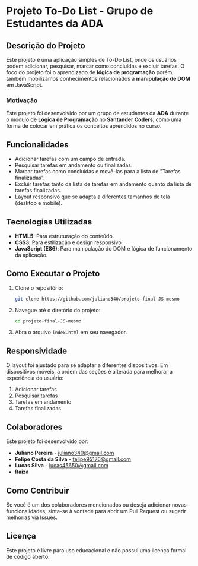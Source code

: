 
# Projeto To-Do List - Grupo de Estudantes da ADA

## Descrição do Projeto

Este projeto é uma aplicação simples de To-Do List, onde os usuários podem adicionar, pesquisar, marcar como concluídas e excluir tarefas. O foco do projeto foi o aprendizado de **lógica de programação** porém, também mobilizamos conhecimentos relacionados à **manipulação de DOM** em JavaScript.

### Motivação

Este projeto foi desenvolvido por um grupo de estudantes da **ADA** durante o módulo de **Lógica de Programação** no **Santander Coders**, como uma forma de colocar em prática os conceitos aprendidos no curso.

## Funcionalidades

- Adicionar tarefas com um campo de entrada.
- Pesquisar tarefas em andamento ou finalizadas.
- Marcar tarefas como concluídas e movê-las para a lista de "Tarefas finalizadas".
- Excluir tarefas tanto da lista de tarefas em andamento quanto da lista de tarefas finalizadas.
- Layout responsivo que se adapta a diferentes tamanhos de tela (desktop e mobile).

## Tecnologias Utilizadas

- **HTML5**: Para estruturação do conteúdo.
- **CSS3**: Para estilização e design responsivo.
- **JavaScript (ES6)**: Para manipulação do DOM e lógica de funcionamento da aplicação.

## Como Executar o Projeto

1. Clone o repositório:
   ```bash
   git clone https://github.com/juliano340/projeto-final-JS-mesmo
   ```
2. Navegue até o diretório do projeto:
   ```bash
   cd projeto-final-JS-mesmo
   ```
3. Abra o arquivo `index.html` em seu navegador.

## Responsividade

O layout foi ajustado para se adaptar a diferentes dispositivos. Em dispositivos móveis, a ordem das seções é alterada para melhorar a experiência do usuário:

1. Adicionar tarefas
2. Pesquisar tarefas
3. Tarefas em andamento
4. Tarefas finalizadas

## Colaboradores

Este projeto foi desenvolvido por:

- **Juliano Pereira** - [juliano340@gmail.com](mailto:juliano340@gmail.com)
- **Felipe Costa da Silva** - [felipe95176@gmail.com](mailto:felipe95176@gmail.com)
- **Lucas Silva** - [lucas45650@gmail.com](mailto:lucas45650@gmail.com)
- **Raiza**

## Como Contribuir

Se você é um dos colaboradores mencionados ou deseja adicionar novas funcionalidades, sinta-se à vontade para abrir um Pull Request ou sugerir melhorias via Issues.

## Licença

Este projeto é livre para uso educacional e não possui uma licença formal de código aberto.
